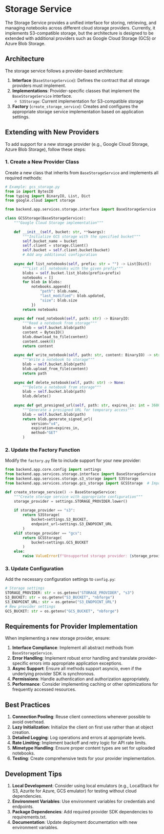 # Storage Service

The Storage Service provides a unified interface for storing, retrieving, and managing notebooks across different cloud storage providers. Currently, it implements S3-compatible storage, but the architecture is designed to be extended with additional providers such as Google Cloud Storage (GCS) or Azure Blob Storage.

## Architecture

The storage service follows a provider-based architecture:

1. **Interface** (`BaseStorageService`): Defines the contract that all storage providers must implement.
2. **Implementations**: Provider-specific classes that implement the `BaseStorageService` interface.
   - `S3Storage`: Current implementation for S3-compatible storage
3. **Factory** (`create_storage_service`): Creates and configures the appropriate storage service implementation based on application settings.

## Extending with New Providers

To add support for a new storage provider (e.g., Google Cloud Storage, Azure Blob Storage), follow these steps:

### 1. Create a New Provider Class

Create a new class that inherits from `BaseStorageService` and implements all required methods:

```python
# Example: gcs_storage.py
from io import BytesIO
from typing import BinaryIO, List, Dict
from google.cloud import storage

from backend.app.services.storage.interface import BaseStorageService

class GCSStorage(BaseStorageService):
    """Google Cloud Storage implementation"""
    
    def __init__(self, bucket: str, **kwargs):
        """Initialize GCS storage with the specified bucket"""
        self.bucket_name = bucket
        self.client = storage.Client()
        self.bucket = self.client.bucket(bucket)
        # Add any additional configuration
        
    async def list_notebooks(self, prefix: str = "") -> List[Dict]:
        """List all notebooks with the given prefix"""
        blobs = self.bucket.list_blobs(prefix=prefix)
        notebooks = []
        for blob in blobs:
            notebooks.append({
                "path": blob.name,
                "last_modified": blob.updated,
                "size": blob.size
            })
        return notebooks
    
    async def read_notebook(self, path: str) -> BinaryIO:
        """Read a notebook from storage"""
        blob = self.bucket.blob(path)
        content = BytesIO()
        blob.download_to_file(content)
        content.seek(0)
        return content
    
    async def write_notebook(self, path: str, content: BinaryIO) -> str:
        """Write a notebook to storage"""
        blob = self.bucket.blob(path)
        blob.upload_from_file(content)
        return path
    
    async def delete_notebook(self, path: str) -> None:
        """Delete a notebook from storage"""
        blob = self.bucket.blob(path)
        blob.delete()
    
    async def get_presigned_url(self, path: str, expires_in: int = 3600) -> str:
        """Generate a presigned URL for temporary access"""
        blob = self.bucket.blob(path)
        return blob.generate_signed_url(
            version="v4",
            expiration=expires_in,
            method="GET"
        )
```

### 2. Update the Factory Function

Modify the `factory.py` file to include support for your new provider:

```python
from backend.app.core.config import settings
from backend.app.services.storage.interface import BaseStorageService
from backend.app.services.storage.s3_storage import S3Storage
from backend.app.services.storage.gcs_storage import GCSStorage  # Import your new provider

def create_storage_service() -> BaseStorageService:
    """Create storage service with appropriate configuration"""
    storage_provider = settings.STORAGE_PROVIDER.lower()
    
    if storage_provider == "s3":
        return S3Storage(
            bucket=settings.S3_BUCKET,
            endpoint_url=settings.S3_ENDPOINT_URL
        )
    elif storage_provider == "gcs":
        return GCSStorage(
            bucket=settings.GCS_BUCKET
        )
    else:
        raise ValueError(f"Unsupported storage provider: {storage_provider}")
```

### 3. Update Configuration

Add the necessary configuration settings to `config.py`:

```python
# Storage settings
STORAGE_PROVIDER: str = os.getenv("STORAGE_PROVIDER", "s3")
S3_BUCKET: str = os.getenv("S3_BUCKET", "nbforge")
S3_ENDPOINT_URL: str = os.getenv("S3_ENDPOINT_URL")
# New provider settings
GCS_BUCKET: str = os.getenv("GCS_BUCKET", "nbforge")
```

## Requirements for Provider Implementation

When implementing a new storage provider, ensure:

1. **Interface Compliance**: Implement all abstract methods from `BaseStorageService`.
2. **Error Handling**: Implement robust error handling and translate provider-specific errors into appropriate application exceptions.
3. **Async Support**: Ensure all methods support asyncio, even if the underlying provider SDK is synchronous.
4. **Permissions**: Handle authentication and authorization appropriately.
5. **Performance**: Consider implementing caching or other optimizations for frequently accessed resources.

## Best Practices

1. **Connection Pooling**: Reuse client connections whenever possible to avoid overhead.
2. **Lazy Initialization**: Initialize the client on first use rather than at object creation.
3. **Detailed Logging**: Log operations and errors at appropriate levels.
4. **Rate Limiting**: Implement backoff and retry logic for API rate limits.
5. **Mimetype Handling**: Ensure proper content types are set for uploaded notebooks.
6. **Testing**: Create comprehensive tests for your provider implementation.

## Development Tips

1. **Local Development**: Consider using local emulators (e.g., LocalStack for S3, Azurite for Azure, GCS emulator) for testing without cloud dependencies.
2. **Environment Variables**: Use environment variables for credentials and endpoints.
3. **Package Dependencies**: Add required provider SDK dependencies to requirements.txt.
4. **Documentation**: Update deployment documentation with new environment variables. 
